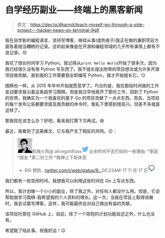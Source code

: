 # 自学经历副业——终端上的黑客新闻

> 原文：<https://dev.to/dharmit/teach-myself-go-through-a-side-project---hacker-news-on-terminal-9g9>

我在自学新的编程语言、坚持写博客、继续从事(或热衷于)我正在做的兼职项目方面有着相当糟糕的记录。这听起来像是在开源和编程领域的几乎所有事情上都有不良记录。😞

我花了很长时间学习 Python。我记得从`print Hello
World`开始了很多次，因为我已经很久没有用 Python 写东西了。我不擅长提出附带的项目想法或为许多开源项目做贡献。直到我的工作需要我全职编写 Python，我才开始擅长它。😏

围棋也一样。从 2015 年年中开始就愿意学了。巧合的是，我在那段时间做的工作变动要求我沿着这条路学习围棋。但是我过早地离开了那份工作，回到了 Python 的世界。我确实为一个我喜欢的基于 Go 的项目贡献了一点点东西。而且，当项目的每个发布公告都要求提及我贡献的命令时，我私下里感到很高兴。但差不多就是这样了。

那我现在该怎么办？好吧，看来我打算下次再试。😄

最近，我看到了这条推文，它与我产生了相反的共鸣。😉：

> ![mechanical turkey profile image](img/380aa33bbb5cb1b1151440cddffc173d.png)机械火鸡@ alicegoldfuss![twitter logo](img/4c8a2313941dda016bf4d78d103264aa.png)业余时间不去打码的一些理由:
> *家庭
> *朋友
> *第二份工作
> *精神上下班休息
> * RSI 预防…[twitter.com/i/web/status/9…](https://t.co/4tCZOqoiyt)00:23AM-17 11 月 17 日[![Twitter reply action](img/44d8b042100e231770330321e5b63d65.png)](https://twitter.com/intent/tweet?in_reply_to=931316839761580032)

我们都有一些空闲时间，我想我可以利用这些时间在 Go 上写点东西。

所以，我计划做一个小小的副业，除了我之外，对任何人都没什么用。但是，它会帮助我学习围棋-我希望我的个人资料的增长。这一次，当我在项目上取得进展时，我会试着写博客。这样，我可能最终会对自己做出有益的贡献。

该项目托管在 GitHub 上，目前，除了一个简短的计划功能自述之外，什么也没有。

希望能了结此事。祝我好运！😉
